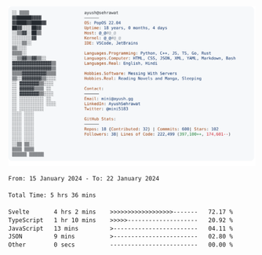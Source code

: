 <a href="https://github.com/AyushSehrawat/AyushSehrawat">
  <picture>
    <source media="(prefers-color-scheme: dark)" srcset="https://raw.githubusercontent.com/AyushSehrawat/AyushSehrawat/main/dark_mode.svg">
    <img alt="Andrew Grant's GitHub Profile README" src="https://raw.githubusercontent.com/AyushSehrawat/AyushSehrawat/main/light_mode.svg">
  </picture>
</a>

<!--START_SECTION:waka-->

```txt
From: 15 January 2024 - To: 22 January 2024

Total Time: 5 hrs 36 mins

Svelte       4 hrs 2 mins    >>>>>>>>>>>>>>>>>>-------   72.17 %
TypeScript   1 hr 10 mins    >>>>>--------------------   20.92 %
JavaScript   13 mins         >------------------------   04.11 %
JSON         9 mins          >------------------------   02.80 %
Other        0 secs          -------------------------   00.00 %
```

<!--END_SECTION:waka-->
